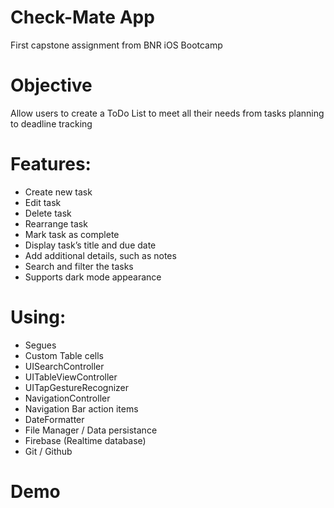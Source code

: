 # Check-Mate App
First capstone assignment from BNR iOS Bootcamp

# Objective
Allow users to create a ToDo List to meet all their needs from tasks planning to deadline tracking

# Features:
- Create new task 
- Edit task
- Delete task
- Rearrange task
- Mark task as complete
- Display task’s title and due date
- Add additional details, such as notes
- Search and filter the tasks
- Supports dark mode appearance
 

# Using:
- Segues
- Custom Table cells
- UISearchController
- UITableViewController
- UITapGestureRecognizer
- NavigationController
- Navigation Bar action items
- DateFormatter
- File Manager / Data persistance
- Firebase (Realtime database)
- Git / Github

# Demo

